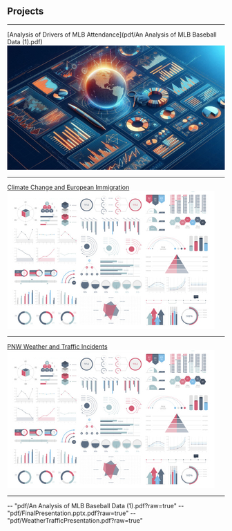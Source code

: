 ## Projects

---

[Analysis of Drivers of MLB Attendance](pdf/An Analysis of MLB Baseball Data (1).pdf)
<img src="images/thumb1.png?raw=true"/>

---
[Climate Change and European Immigration](pdf/FinalPresentation.pptx.pdf)
<img src="images/dummy_thumbnail.jpg?raw=true"/>

---
[PNW Weather and Traffic Incidents](pdf/WeatherTrafficPresentation.pdf)
<img src="images/dummy_thumbnail.jpg?raw=true"/>

---

-- "pdf/An Analysis of MLB Baseball Data (1).pdf?raw=true"
-- "pdf/FinalPresentation.pptx.pdf?raw=true"
-- "pdf/WeatherTrafficPresentation.pdf?raw=true"
